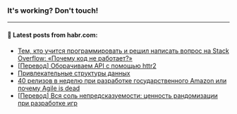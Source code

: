 ### It's working? Don't touch!

---
<!--
#### 🛠️ Technical stack:

![C++](https://img.shields.io/badge/C++-informational?logo=c%2B%2B&style=flat&logoColor=white&color=9C033A)
![Java](https://img.shields.io/badge/Java-informational?logo=java&style=flat&logoColor=white&color=007396)
![Kotlin](https://img.shields.io/badge/Kotlin-informational?logo=Kotlin&style=flat&logoColor=white&color=0095D5)
![JS](https://img.shields.io/badge/JS-informational?logo=javaScript&style=flat&logoColor=black&color=F7Df1E) <br>
![HTML5](https://img.shields.io/badge/HTML5-informational?logo=html5&style=flat&logoColor=white&color=E34F26)
![CSS3](https://img.shields.io/badge/CSS3-informational?logo=css3&style=flat&logoColor=white&color=157286)
![Sass](https://img.shields.io/badge/Saas-informational?logo=sass&style=flat&logoColor=white&color=hotpink)
![PHP](https://img.shields.io/badge/PHP-informational?logo=php&style=flat&logoColor=white&color=777BB4) <br>
![WebPAck](https://img.shields.io/badge/WebPack-informational?logo=webPack&style=flat&logoColor=white&color=FF6F00)
![Bootstrap](https://img.shields.io/badge/Bootstrap-informational?logo=Bootstrap&style=flat&logoColor=white&color=7952B3)
![MySQL](https://img.shields.io/badge/MySQL-informational?logo=MySQL&style=flat&logoColor=white&color=00f) <br>
![NodeJS](https://img.shields.io/badge/NodeJS-informational?logo=node.js&style=flat&logoColor=white&color=43853D)
![Spring](https://img.shields.io/badge/Spring-informational?logo=Spring&style=flat&logoColor=white&color=0A9EDC)
![Angular](https://img.shields.io/badge/Vue-informational?logo=vue.js&style=flat&logoColor=white&color=red)
![Git](https://img.shields.io/badge/Git-informational?logo=git&style=flat&logoColor=white&color=darkorange)

___
-->

#### 💬 Latest posts from habr.com:

<!-- BLOG-POST-LIST:START -->
- [Тем, кто учится программировать и решил написать вопрос на Stack Overflow: «Почему код не работает?»](https://habr.com/ru/post/673788/?utm_source=habrahabr&utm_medium=rss&utm_campaign=673788)
- [[Перевод] Оборачиваем API с помощью httr2](https://habr.com/ru/post/665716/?utm_source=habrahabr&utm_medium=rss&utm_campaign=665716)
- [Привлекательные структуры данных](https://habr.com/ru/post/673776/?utm_source=habrahabr&utm_medium=rss&utm_campaign=673776)
- [40 релизов в неделю при разработке государственного Amazon или почему Agile is dead](https://habr.com/ru/post/672404/?utm_source=habrahabr&utm_medium=rss&utm_campaign=672404)
- [[Перевод] Вся соль непредсказуемости: ценность рандомизации при разработке игр](https://habr.com/ru/post/673746/?utm_source=habrahabr&utm_medium=rss&utm_campaign=673746)
<!-- BLOG-POST-LIST:END -->
